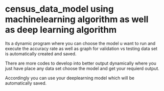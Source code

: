 # census_data_model using machinelearning algorithm as well as deep learning algorithm

Its a dynamic program where you can choose the model u want to run and execute the accuracy rate as well as graph for validation vs testing data set is automatically created and saved.

There are more codes to develop into better output dynamically where you just have place any data set choose the model and get your requierd output.

Accordingly you can use your deeplearning model  which will be automatically saved.
